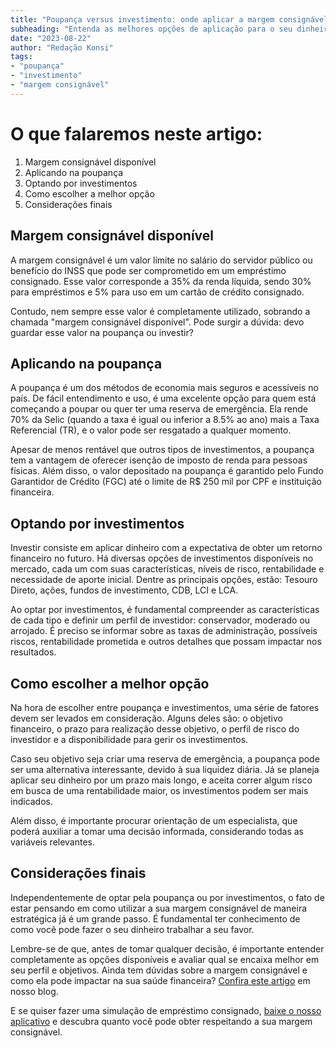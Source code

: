 ```yaml
---
title: "Poupança versus investimento: onde aplicar a margem consignável disponível?"
subheading: "Entenda as melhores opções de aplicação para o seu dinheiro, considerando a sua margem consignável disponível."
date: "2023-08-22"
author: "Redação Konsi"
tags:
- "poupança"
- "investimento"
- "margem consignável"
---
```


# O que falaremos neste artigo:
1. Margem consignável disponível
2. Aplicando na poupança
3. Optando por investimentos
4. Como escolher a melhor opção
5. Considerações finais

## Margem consignável disponível

A margem consignável é um valor limite no salário do servidor público ou benefício do INSS que pode ser comprometido em um empréstimo consignado. Esse valor corresponde a 35% da renda líquida, sendo 30% para empréstimos e 5% para uso em um cartão de crédito consignado.

Contudo, nem sempre esse valor é completamente utilizado, sobrando a chamada "margem consignável disponível". Pode surgir a dúvida: devo guardar esse valor na poupança ou investir?

## Aplicando na poupança

A poupança é um dos métodos de economia mais seguros e acessíveis no país. De fácil entendimento e uso, é uma excelente opção para quem está começando a poupar ou quer ter uma reserva de emergência. Ela rende 70% da Selic (quando a taxa é igual ou inferior a 8.5% ao ano) mais a Taxa Referencial (TR), e o valor pode ser resgatado a qualquer momento.

Apesar de menos rentável que outros tipos de investimentos, a poupança tem a vantagem de oferecer isenção de imposto de renda para pessoas físicas. Além disso, o valor depositado na poupança é garantido pelo Fundo Garantidor de Crédito (FGC) até o limite de R$ 250 mil por CPF e instituição financeira.

## Optando por investimentos

Investir consiste em aplicar dinheiro com a expectativa de obter um retorno financeiro no futuro. Há diversas opções de investimentos disponíveis no mercado, cada um com suas características, níveis de risco, rentabilidade e necessidade de aporte inicial. Dentre as principais opções, estão: Tesouro Direto, ações, fundos de investimento, CDB, LCI e LCA.

Ao optar por investimentos, é fundamental compreender as características de cada tipo e definir um perfil de investidor: conservador, moderado ou arrojado. É preciso se informar sobre as taxas de administração, possíveis riscos, rentabilidade prometida e outros detalhes que possam impactar nos resultados.

## Como escolher a melhor opção

Na hora de escolher entre poupança e investimentos, uma série de fatores devem ser levados em consideração. Alguns deles são: o objetivo financeiro, o prazo para realização desse objetivo, o perfil de risco do investidor e a disponibilidade para gerir os investimentos.

Caso seu objetivo seja criar uma reserva de emergência, a poupança pode ser uma alternativa interessante, devido à sua liquidez diária. Já se planeja aplicar seu dinheiro por um prazo mais longo, e aceita correr algum risco em busca de uma rentabilidade maior, os investimentos podem ser mais indicados.

Além disso, é importante procurar orientação de um especialista, que poderá auxiliar a tomar uma decisão informada, considerando todas as variáveis relevantes.

## Considerações finais

Independentemente de optar pela poupança ou por investimentos, o fato de estar pensando em como utilizar a sua margem consignável de maneira estratégica já é um grande passo. É fundamental ter conhecimento de como você pode fazer o seu dinheiro trabalhar a seu favor.

Lembre-se de que, antes de tomar qualquer decisão, é importante entender completamente as opções disponíveis e avaliar qual se encaixa melhor em seu perfil e objetivos.
Ainda tem dúvidas sobre a margem consignável e como ela pode impactar na sua saúde financeira? [Confira este artigo](https://www.konsi.com.br/postagens/entenda-como-o-crdito-consignado-afeta-o-clculo-da-margem-consignvel) em nosso blog.

E se quiser fazer uma simulação de empréstimo consignado, [baixe o nosso aplicativo](http://konsi.app.site/) e descubra quanto você pode obter respeitando a sua margem consignável.